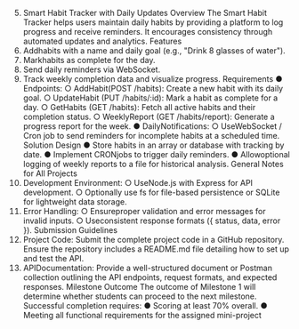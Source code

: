  5. Smart Habit Tracker with Daily Updates
 Overview
 The Smart Habit Tracker helps users maintain daily habits by providing a platform to log progress
 and receive reminders. It encourages consistency through automated updates and analytics.
 Features
 1. Addhabits with a name and daily goal (e.g., "Drink 8 glasses of water").
 2. Markhabits as complete for the day.
 3. Send daily reminders via WebSocket.
 4. Track weekly completion data and visualize progress.
 Requirements
● Endpoints:
 ○ AddHabit(POST /habits): Create a new habit with its daily goal.
 ○ UpdateHabit (PUT /habits/:id): Mark a habit as complete for a day.
 ○ GetHabits (GET /habits): Fetch all active habits and their completion status.
 ○ WeeklyReport (GET /habits/report): Generate a progress report for the week.
 ● DailyNotifications:
 ○ UseWebSocket / Cron job to send reminders for incomplete habits at a scheduled
 time.
 Solution Design
 ● Store habits in an array or database with tracking by date.
 ● Implement CRONjobs to trigger daily reminders.
 ● Allowoptional logging of weekly reports to a file for historical analysis.
 General Notes for All Projects
 1. Development Environment:
 ○ UseNode.js with Express for API development.
 ○ Optionally use fs for file-based persistence or SQLite for lightweight data storage.
 2. Error Handling:
 ○ Ensureproper validation and error messages for invalid inputs.
 ○ Useconsistent response formats ({ status, data, error }).
 Submission Guidelines
 1. Project Code: Submit the complete project code in a GitHub repository. Ensure the
 repository includes a README.md file detailing how to set up and test the API.
 2. APIDocumentation: Provide a well-structured document or Postman collection outlining the
 API endpoints, request formats, and expected responses.
 Milestone Outcome
 The outcome of Milestone 1 will determine whether students can proceed to the next milestone.
 Successful completion requires:
 ● Scoring at least 70% overall.
 ● Meeting all functional requirements for the assigned mini-project
